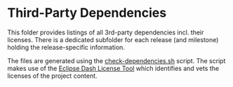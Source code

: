 # Third-Party Dependencies

This folder provides listings of all 3rd-party dependencies incl. their licenses. There is a dedicated subfolder for each release (and milestone) holding the release-specific information.

The files are generated using the [check-dependencies.sh](https://github.com/eclipse/hawkbit/tree/master/check-dependencies.sh) script. The script makes use of the [Eclipse Dash License Tool](https://github.com/eclipse/dash-licenses) which identifies and vets the licenses of the project content.

